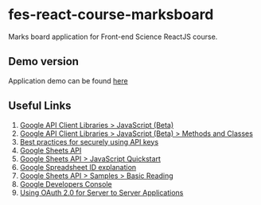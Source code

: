 # fes-react-course-marksboard
Marks board application for Front-end Science ReactJS course.

## Demo version

Application demo can be found [here](https://andreyweber.github.io/fes-react-course-marksboard-demo/)

## Useful Links
1. [Google API Client Libraries > JavaScript (Beta)](https://developers.google.com/api-client-library/javascript/start/start-js)
2. [Google API Client Libraries > JavaScript (Beta) > Methods and Classes](https://developers.google.com/api-client-library/javascript/features/batch)
3. [Best practices for securely using API keys](https://support.google.com/cloud/answer/6310037)
4. [Google Sheets API](https://developers.google.com/sheets/reference/rest/)
5. [Google Sheets API > JavaScript Quickstart](https://developers.google.com/sheets/quickstart/js)
6. [Google Spreadsheet ID explanation](https://developers.google.com/sheets/guides/concepts#spreadsheet_id)
7. [Google Sheets API > Samples > Basic Reading](https://developers.google.com/sheets/samples/reading)
8. [Google Developers Console](https://console.developers.google.com)
9. [Using OAuth 2.0 for Server to Server Applications](https://developers.google.com/identity/protocols/OAuth2ServiceAccount)

